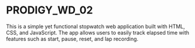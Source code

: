 # PRODIGY_WD_02
This is a simple yet functional stopwatch web application built with HTML, CSS, and JavaScript. The app allows users to easily track elapsed time with features such as start, pause, reset, and lap recording.
